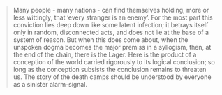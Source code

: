 > Many people - many nations - can find themselves holding, more or less wittingly, that ‘every stranger is an enemy’. For the most part this conviction lies deep down like some latent infection; it betrays itself only in random, disconnected acts, and does not lie at the base of a system of reason. But when this does come about, when the unspoken dogma becomes the major premiss in a syllogism, then, at the end of the chain, there is the Lager. Here is the product of a conception of the world carried rigorously to its logical conclusion; so long as the conception subsists the conclusion remains to threaten us. The story of the death camps should be understood by everyone as a sinister alarm-signal.

